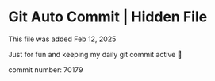# Git Auto Commit | Hidden File

This file was added Feb 12, 2025

Just for fun and keeping my daily git commit active 🤪

commit number: 70179
